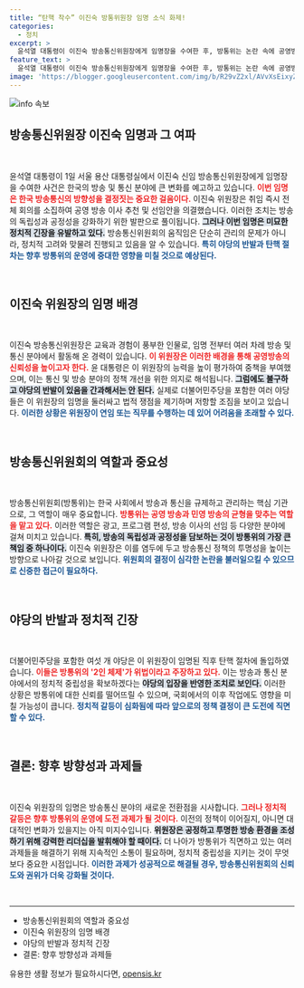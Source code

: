 ```yaml
---
title: “탄핵 착수” 이진숙 방통위원장 임명 소식 화제!
categories:
  - 정치
excerpt: >
  윤석열 대통령이 이진숙 방송통신위원장에게 임명장을 수여한 후, 방통위는 논란 속에 공영방송 이사 선임안을 의결했다. 하지만 야당은 즉각 반발하며 이 위원장 탄핵 절차에 돌입했다. 이 사건은 방통위의 향후 방향에 깊은 영향을 미칠 전망이다.
feature_text: >
  윤석열 대통령이 이진숙 방송통신위원장에게 임명장을 수여한 후, 방통위는 논란 속에 공영방송 이사 선임안을 의결했다. 하지만 야당은 즉각 반발하며 이 위원장 탄핵 절차에 돌입했다. 이 사건은 방통위의 향후 방향에 깊은 영향을 미칠 전망이다.
image: 'https://blogger.googleusercontent.com/img/b/R29vZ2xl/AVvXsEixyZcFfHzMRdzZMjFBmAUKJYCLCGyLL1o632UiGVXcaFdKo_bkvkuCioo0uUKlGfBVcT3P84aROyZIXSBEx3Aw5nCQ3pTgDom1WDC4m8eifvWiAmWEEVb4x6G_l8C0QH225ldMjyaFvpxGEBGNO37VmDTDMHGhJPq73UglMfDca1-0aw/s1600/blogspot.png'
---
```


<p><img src="https://blogger.googleusercontent.com/img/b/R29vZ2xl/AVvXsEixyZcFfHzMRdzZMjFBmAUKJYCLCGyLL1o632UiGVXcaFdKo_bkvkuCioo0uUKlGfBVcT3P84aROyZIXSBEx3Aw5nCQ3pTgDom1WDC4m8eifvWiAmWEEVb4x6G_l8C0QH225ldMjyaFvpxGEBGNO37VmDTDMHGhJPq73UglMfDca1-0aw/s1600/blogspot.png" alt="info 속보" /></p>

<h2 data-ke-size="size26">방송통신위원장 이진숙 임명과 그 여파</h2>

<p data-ke-size="size16">&nbsp;</p>

<p data-ke-size="size16">윤석열 대통령이 1일 서울 용산 대통령실에서 이진숙 신임 방송통신위원장에게 임명장을 수여한 사건은 한국의 방송 및 통신 분야에 큰 변화를 예고하고 있습니다. <b><span style="color: #ee2323;">이번 임명은 한국 방송통신의 방향성을 결정짓는 중요한 걸음이다.</span></b> 이진숙 위원장은 취임 즉시 전체 회의를 소집하여 공영 방송 이사 추천 및 선임안을 의결했습니다. 이러한 조치는 방송의 독립성과 공정성을 강화하기 위한 발판으로 풀이됩니다. <b><span style="background-color: #21538527;">그러나 이번 임명은 미묘한 정치적 긴장을 유발하고 있다.</span></b> 방송통신위원회의 움직임은 단순히 관리의 문제가 아니라, 정치적 고려와 맞물려 진행되고 있음을 알 수 있습니다. <b><span style="color: #1a5490;">특히 야당의 반발과 탄핵 절차는 향후 방통위의 운영에 중대한 영향을 미칠 것으로 예상된다.</span></b></p>

<p data-ke-size="size16">&nbsp;</p>

<h2 data-ke-size="size26">이진숙 위원장의 임명 배경</h2>

<p data-ke-size="size16">&nbsp;</p>

<p data-ke-size="size16">이진숙 방송통신위원장은 교육과 경험이 풍부한 인물로, 임명 전부터 여러 차례 방송 및 통신 분야에서 활동해 온 경력이 있습니다. <b><span style="color: #ee2323;">이 위원장은 이러한 배경을 통해 공영방송의 신뢰성을 높이고자 한다.</span></b> 윤 대통령은 이 위원장의 능력을 높이 평가하여 중책을 부여했으며, 이는 통신 및 방송 분야의 정책 개선을 위한 의지로 해석됩니다. <b><span style="background-color: #21538527;">그럼에도 불구하고 야당의 반발이 있음을 간과해서는 안 된다.</span></b> 실제로 더불어민주당을 포함한 여러 야당들은 이 위원장의 임명을 둘러싸고 법적 쟁점을 제기하며 저항할 조짐을 보이고 있습니다. <b><span style="color: #1a5490;">이러한 상황은 위원장이 연임 또는 직무를 수행하는 데 있어 어려움을 초래할 수 있다.</span></b></p>

<p data-ke-size="size16">&nbsp;</p>

<h2 data-ke-size="size26">방송통신위원회의 역할과 중요성</h2>

<p data-ke-size="size16">&nbsp;</p>

<p data-ke-size="size16">방송통신위원회(방통위)는 한국 사회에서 방송과 통신을 규제하고 관리하는 핵심 기관으로, 그 역할이 매우 중요합니다. <b><span style="color: #ee2323;">방통위는 공영 방송과 민영 방송의 균형을 맞추는 역할을 맡고 있다.</span></b> 이러한 역할은 광고, 프로그램 편성, 방송 이사의 선임 등 다양한 분야에 걸쳐 미치고 있습니다. <b><span style="background-color: #21538527;">특히, 방송의 독립성과 공정성을 담보하는 것이 방통위의 가장 큰 책임 중 하나이다.</span></b> 이진숙 위원장은 이를 염두에 두고 방송통신 정책의 투명성을 높이는 방향으로 나아갈 것으로 보입니다. <b><span style="color: #1a5490;">위원회의 결정이 심각한 논란을 불러일으킬 수 있으므로 신중한 접근이 필요하다.</span></b></p>

<p data-ke-size="size16">&nbsp;</p>

<h2 data-ke-size="size26">야당의 반발과 정치적 긴장</h2>

<p data-ke-size="size16">&nbsp;</p>

<p data-ke-size="size16">더불어민주당을 포함한 여섯 개 야당은 이 위원장이 임명된 직후 탄핵 절차에 돌입하였습니다. <b><span style="color: #ee2323;">이들은 방통위의 '2인 체제'가 위법이라고 주장하고 있다.</span></b> 이는 방송과 통신 분야에서의 정치적 중립성을 확보하겠다는 <b><span style="background-color: #21538527;">야당의 입장을 반영한 조치로 보인다.</span></b> 이러한 상황은 방통위에 대한 신뢰를 떨어뜨릴 수 있으며, 국회에서의 이후 작업에도 영향을 미칠 가능성이 큽니다. <b><span style="color: #1a5490;">정치적 갈등이 심화됨에 따라 앞으로의 정책 결정이 큰 도전에 직면할 수 있다.</span></b></p>

<p data-ke-size="size16">&nbsp;</p>

<h2 data-ke-size="size26">결론: 향후 방향성과 과제들</h2>

<p data-ke-size="size16">&nbsp;</p>

<p data-ke-size="size16">이진숙 위원장의 임명은 방송통신 분야의 새로운 전환점을 시사합니다. <b><span style="color: #ee2323;">그러나 정치적 갈등은 향후 방통위의 운영에 도전 과제가 될 것이다.</span></b> 이전의 정책이 이어질지, 아니면 대대적인 변화가 있을지는 아직 미지수입니다. <b><span style="background-color: #21538527;">위원장은 공정하고 투명한 방송 환경을 조성하기 위해 강력한 리더십을 발휘해야 할 때이다.</span></b> 더 나아가 방통위가 직면하고 있는 여러 과제들을 해결하기 위해 지속적인 소통이 필요하며, 정치적 중립성을 지키는 것이 무엇보다 중요한 시점입니다. <b><span style="color: #1a5490;">이러한 과제가 성공적으로 해결될 경우, 방송통신위원회의 신뢰도와 권위가 더욱 강화될 것이다.</span></b></p>

<p data-ke-size="size16">&nbsp;</p>

<hr>

<ul>
    <li>방송통신위원회의 역할과 중요성</li>
    <li>이진숙 위원장의 임명 배경</li>
    <li>야당의 반발과 정치적 긴장</li>
    <li>결론: 향후 방향성과 과제들</li>
</ul>
유용한 생활 정보가 필요하시다면, <a href="https://opensis.kr" rel="dofollow">opensis.kr</a>


